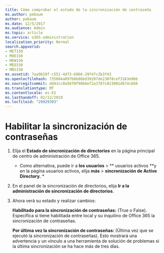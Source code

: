 ```yaml
---
title: Cómo comprobar el estado de la sincronización de contraseña
ms.author: pebaum
author: pebaum
ms.date: 12/5/2017
ms.audience: Admin
ms.topic: article
ms.service: o365-administration
localization_priority: Normal
search.appverid:
- MET150
- MOE150
- MEW150
- MED150
- MBS150
ms.assetid: 7aa9628f-c551-4d73-b966-29f47c2b3f43
ms.openlocfilehash: 735604a097b6b86bd39207de230f8cef3163e96b
ms.sourcegitcommit: dd43cc0a9470f98b8ef2a3787c823801d674c666
ms.translationtype: MT
ms.contentlocale: es-ES
ms.lasthandoff: 02/12/2019
ms.locfileid: "29929393"
---
```

# <a name="enable-password-sync"></a>Habilitar la sincronización de contraseñas

1.  Elija el **Estado de sincronización de directorios** en la página principal de centro de administración de Office 365. 
    
     * Como alternativa, puede ir a **los usuarios** \> ** usuarios activos **y en la página usuarios activos, elija **más** \> **sincronización de Active Directory.** * 
    
2. En el panel de la sincronización de directorios, elija **Ir a la administración de sincronización de directorios**. 
    
3. Ahora verá su estado y realizar cambios:
    
    **Habilitado para la sincronización de contraseñas:** (True o False). Especifica si tiene habilitada entre local y su inquilino de Office 365 la sincronización de contraseñas. 
    
    **Por última vez la sincronización de contraseñas:** (Última vez que se ejecutó la sincronización de contraseñas). Esto mostrará una advertencia y un vínculo a una herramienta de solución de problemas si la última sincronización se ha hace más de tres días. 
    

